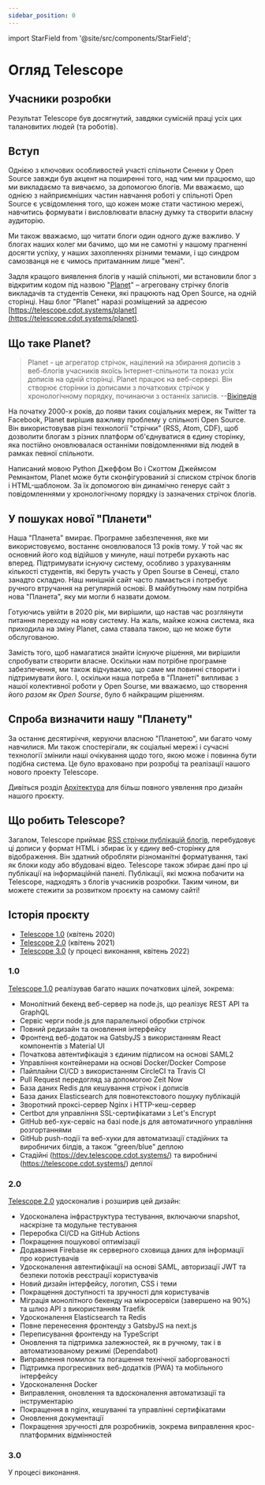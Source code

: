 ```yaml
---
sidebar_position: 0
---
```


import StarField from '@site/src/components/StarField';

# Огляд Telescope

## Учасники розробки

Результат Telescope був досягнутий, завдяки сумісній праці усіх цих талановитих людей (та роботів).

<StarField />

## Вступ

Однією з ключових особливостей участі спільноти Сенеки у Open Source завжди був акцент на поширенні того, над чим ми працюємо, що ми викладаємо та вивчаємо, за допомогою блогів. Ми вважаємо, що однією з найприємніших частин навчання роботі у спільноті Open Source є усвідомлення того, що кожен може стати частиною мережі, навчитись формувати і висловлювати власну думку та створити власну аудиторію.

Ми також вважаємо, що читати блоги один одного дуже важливо. У блогах наших колег ми бачимо, що ми не самотні у нашому прагненні досягти успіху, у наших захопленнях різними темами, і що синдром самозванця не є чимось притаманним лише "мені".

Задля кращого виявлення блогів у нашій спільноті, ми встановили блог з відкритим кодом під назвою "[Planet](<https://en.wikipedia.org/wiki/Planet_(software)>)" – агреговану
стрічку блогів викладачів та студентів Сенеки, які працюють над Open Source, на одній сторінці. Наш блог "Planet" наразі розміщений за адресою [https://telescope.cdot.systems/planet](https://telescope.cdot.systems/planet).

## Що таке Planet?

> Planet - це агрегатор стрічок, націлений на збирання дописів з веб-блогів учасників якоїсь Інтернет-спільноти та показ усіх дописів на одній сторінці. Planet працює на веб-сервері. Він створює сторінки із дописами з початкових стрічок у хронологічному порядку, починаючи з останніх записів. --[Вікіпедія](<https://en.wikipedia.org/wiki/Planet_(software)>)

На початку 2000-х років, до появи таких соціальних мереж, як Twitter та Facebook, Planet вирішив важливу проблему у спільноті Open Source. Він використовував різні технології "стрічки" (RSS, Atom, CDF), щоб дозволити блогам з різних платформ об'єднуватися в єдину сторінку, яка постійно оновлювалася останніми повідомленнями від людей в рамках певної спільноти.

Написаний мовою Python Джеффом Во і Скоттом Джеймсом Ремнантом,
Planet може бути сконфігурований зі списком стрічок блогів і HTML-шаблоном. За їх допомогою він динамічно генерує сайт з повідомленнями у хронологічному порядку із зазначених стрічок блогів.

## У пошуках нової "Планети"

Наша "Планета" вмирає. Програмне забезпечення, яке ми використовуємо, востаннє оновлювалося 13 років тому. У той час як основний його код відійшов у минуле, наші потреби рухають нас вперед. Підтримувати існуючу систему, особливо з урахуванням кількості студентів, які беруть участь у Open Sourse в Сенеці, стало занадто складно. Наш нинішній сайт часто ламається і потребує ручного втручання на регулярній основі. В майбутньому нам потрібна нова "Планета", яку ми могли б назвати домом.

Готуючись увійти в 2020 рік, ми вирішили, що настав час розглянути питання переходу на нову систему. На жаль, майже кожна система, яка приходила на зміну Planet, сама ставала такою, що не може бути обслугованою.

Замість того, щоб намагатися знайти існуюче рішення, ми вирішили спробувати створити власне. Оскільки нам потрібне програмне забезпечення, ми також відчуваємо, що саме ми повинні створити і підтримувати його. І, оскільки наша потреба в "Планеті" випливає з нашої колективної роботи у Open Sourse, ми вважаємо, що створення його _разом як Open Sourse_, було б найкращим рішенням.

## Спроба визначити нашу "Планету"

За останнє десятиріччя, керуючи власною "Планетою", ми багато чому навчилися. Ми також спостерігали, як соціальні мережі і сучасні технології змінили наші очікування щодо того, якою може і повинна бути подібна система. Це було враховано при розробці та реалізації нашого нового проекту Telescope.

Дивіться розділ [Архітектура](architecture.md) для більш повного уявлення про дизайн нашого проєкту.

## Що робить Telescope?

Загалом, Telescope приймає [RSS стрічки публікацій блогів](https://rss.com/blog/rss-feed-for-blog/), перебудовує ці дописи у формат HTML і збирає їх у єдину веб-сторінку для відображення. Він здатний обробляти різноманітні форматування, такі як блоки коду або вбудовані відео. Telescope також збирає дані про ці публікації на інформаційній панелі. Публікації, які можна побачити на Telescope, надходять з блогів учасників розробки. Таким чином, ви можете стежити за розвитком проєкту на самому сайті!

## Історія проєкту

- [Telescope 1.0](https://blog.humphd.org/telescope-1-0-0-or-dave-is-once-again-asking-for-a-blog/) (квітень 2020)
- [Telescope 2.0](https://blog.humphd.org/telescope-2-0/) (квітень 2021)
- [Telescope 3.0](https://blog.humphd.org/toward-telescope-3-0/) (у процесі виконання, квітень 2022)

### 1.0

[Telescope 1.0](https://github.com/Seneca-CDOT/telescope/releases/tag/1.0.0) реалізував багато наших початкових цілей, зокрема:

- Монолітний бекенд веб-сервер на node.js, що реалізує REST API та GraphQL
- Сервіс черги node.js для паралельної обробки стрічок
- Повний редизайн та оновлення інтерфейсу
- Фронтенд веб-додаток на GatsbyJS з використанням React компонентів з Material UI
- Початкова автентифікація з єдиним підписом на основі SAML2
- Управління контейнерами на основі Docker/Docker Compose
- Пайплайни CI/CD з використанням CircleCI та Travis CI
- Pull Request передогляд за допомогою Zeit Now
- База даних Redis для кешування стрічок і дописів
- База даних Elasticsearch для повнотекстового пошуку публікацій
- Зворотний проксі-сервер Nginx і HTTP-кеш-сервер
- Certbot для управління SSL-сертифікатами з Let's Encrypt
- GitHub веб-хук-сервіс на базі node.js для автоматичного управління розгортаннями
- GitHub push-події та веб-хуки для автоматизації стадійних та виробничих білдів, а також "green/blue" деплою
- Стадійні (<https://dev.telescope.cdot.systems/>) та виробничі (<https://telescope.cdot.systems/>) деплої

### 2.0

[Telescope 2.0](https://github.com/Seneca-CDOT/telescope/releases/tag/2.0.0) удосконалив і розширив цей дизайн:

- Удосконалена інфраструктура тестування, включаючи snapshot, наскрізне та модульне тестування
- Переробка CI/CD на GitHub Actions
- Покращення пошукової оптимізації
- Додавання Firebase як серверного сховища даних для інформації про користувачів
- Удосконалення автентифікації на основі SAML, авторизації JWT та безпеки потоків реєстрації користувачів
- Новий дизайн інтерфейсу, логотип, CSS і теми
- Покращення доступності та зручності для користувачів
- Міграція монолітного бекенду на мікросервіси (завершено на 90%) та шлюз API з використанням Traefik
- Удосконалення Elasticsearch та Redis
- Повне перенесення фронтенду з GatsbyJS на next.js
- Переписування фронтенду на TypeScript
- Оновлення та підтримка залежностей, як в ручному, так і в автоматизованому режимі (Dependabot)
- Виправлення помилок та погашення технічної заборгованості
- Підтримка прогресивних веб-додатків (PWA) та мобільного інтерфейсу
- Удосконалення Docker
- Виправлення, оновлення та вдосконалення автоматизації та інструментарію
- Покращення в nginx, кешуванні та управлінні сертифікатами
- Оновлення документації
- Покращення зручності для розробників, зокрема виправлення крос-платформних відмінностей

### 3.0

У процесі виконання.

